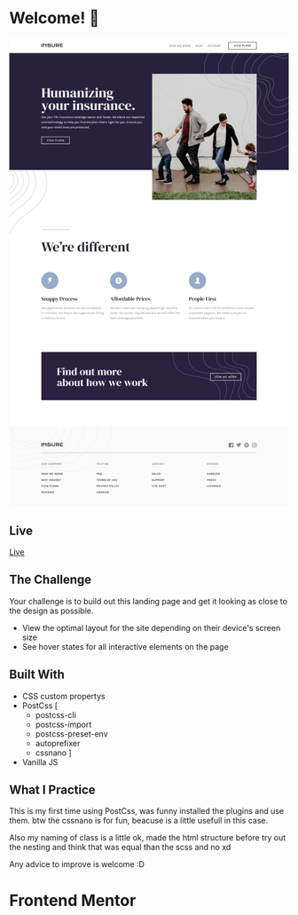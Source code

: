 # Welcome! 👋

![Desktop view](./public/design/desktop-min.png)


## Live

[Live](https://stupefied-perlman-a8c346.netlify.app/)


## The Challenge
Your challenge is to build out this landing page and get it looking as close to the design as possible.
- View the optimal layout for the site depending on their device's screen size
- See hover states for all interactive elements on the page


## Built With
- CSS custom propertys
- PostCss [
  - postcss-cli
  - postcss-import
  - postcss-preset-env
  - autoprefixer
  - cssnano
]
- Vanilla JS


## What I Practice
This is my first time using PostCss, was funny installed the plugins and use them.
btw the cssnano is for fun, beacuse is a little usefull in this case.

Also my naming of class is a little ok, made the html structure before try out the nesting and think that was equal than the scss and no xd

Any advice to improve is welcome :D

# Frontend Mentor 
